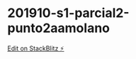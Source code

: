 # 201910-s1-parcial2-punto2aamolano

[Edit on StackBlitz ⚡️](https://stackblitz.com/edit/201910-s1-parcial2-punto2aamolano)